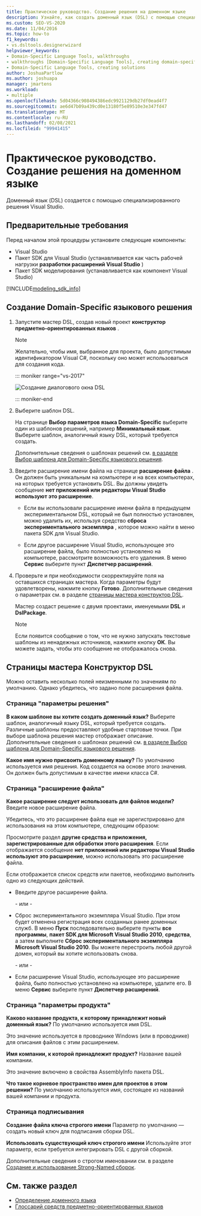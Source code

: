 ```yaml
---
title: Практическое руководство. Создание решения на доменном языке
description: Узнайте, как создать доменный язык (DSL) с помощью специализированного решения Visual Studio.
ms.custom: SEO-VS-2020
ms.date: 11/04/2016
ms.topic: how-to
f1_keywords:
- vs.dsltools.designerwizard
helpviewer_keywords:
- Domain-Specific Language Tools, walkthroughs
- walkthroughs [Domain-Specific Language Tools], creating domain-specific language
- Domain-Specific Language Tools, creating solutions
author: JoshuaPartlow
ms.author: joshuapa
manager: jmartens
ms.workload:
- multiple
ms.openlocfilehash: 5d04366c908494386edc9921129db27df0ead4f7
ms.sourcegitcommit: ae6d47b09a439cd0e13180f5e89510e3e347fd47
ms.translationtype: MT
ms.contentlocale: ru-RU
ms.lasthandoff: 02/08/2021
ms.locfileid: "99941415"
---
```

# <a name="how-to-create-a-domain-specific-language-solution"></a>Практическое руководство. Создание решения на доменном языке
Доменный язык (DSL) создается с помощью специализированного решения Visual Studio.

## <a name="prerequisites"></a>Предварительные требования

Перед началом этой процедуры установите следующие компоненты:

- Visual Studio
- Пакет SDK для Visual Studio (устанавливается как часть рабочей нагрузки **разработки расширений Visual Studio** )
- Пакет SDK моделирования (устанавливается как компонент Visual Studio)

[!INCLUDE[modeling_sdk_info](includes/modeling_sdk_info.md)]

## <a name="creating-a-domain-specific-language-solution"></a>Создание Domain-Specific языкового решения

1. Запустите мастер DSL, создав новый проект **конструктор предметно-ориентированных языков** .

   > [!NOTE]
   > Желательно, чтобы имя, выбранное для проекта, было допустимым идентификатором Visual C#, поскольку оно может использоваться для создания кода.

   ::: moniker range="vs-2017"

   ![Создание диалогового окна DSL](../modeling/media/create_dsldialog.png)

   ::: moniker-end

2. Выберите шаблон DSL.

    На странице **Выбор параметров языка Domain-Specific** выберите один из шаблонов решений, например **Минимальный язык**. Выберите шаблон, аналогичный языку DSL, который требуется создать.

    Дополнительные сведения о шаблонах решений см. [в разделе Выбор шаблона для Domain-Specific языкового решения](../modeling/choosing-a-domain-specific-language-solution-template.md).

3. Введите расширение имени файла на странице **расширение файла** . Он должен быть уникальным на компьютере и на всех компьютерах, на которых требуется установить DSL. Вы должны увидеть сообщение **нет приложений или редакторы Visual Studio используют это расширение**.

   - Если вы использовали расширение имени файла в предыдущем экспериментальном DSL, который не был полностью установлен, можно удалить их, используя средство **сброса экспериментального экземпляра** , которое можно найти в меню пакета SDK для Visual Studio.

   - Если другое расширение Visual Studio, использующее это расширение файла, было полностью установлено на компьютере, рассмотрите возможность его удаления. В меню **Сервис** выберите пункт **Диспетчер расширений**.

4. Проверьте и при необходимости скорректируйте поля на оставшихся страницах мастера. Когда параметры будут удовлетворены, нажмите кнопку **Готово**. Дополнительные сведения о параметрах см. в разделе [страницы мастера конструктор DSL](#settings).

    Мастер создаст решение с двумя проектами, именуемыми **DSL** и **DslPackage**.

   > [!NOTE]
   > Если появится сообщение о том, что не нужно запускать текстовые шаблоны из ненадежных источников, нажмите кнопку **ОК**. Вы можете задать, чтобы это сообщение не отображалось снова.

## <a name="the-dsl-designer-wizard-pages"></a><a name="settings"></a> Страницы мастера Конструктор DSL
 Можно оставить несколько полей неизменными по значениям по умолчанию. Однако убедитесь, что задано поле расширения файла.

### <a name="solution-settings-page"></a>Страница "параметры решения"
 **В каком шаблоне вы хотите создать доменный язык?**
Выберите шаблон, аналогичный языку DSL, который требуется создать. Различные шаблоны предоставляют удобные стартовые точки. При выборе шаблона решения мастер отображает описание. Дополнительные сведения о шаблонах решений см. [в разделе Выбор шаблона для Domain-Specific языкового решения](../modeling/choosing-a-domain-specific-language-solution-template.md).

 **Какое имя нужно присвоить доменному языку?**
По умолчанию используется имя решения. Код создается на основе этого значения. Он должен быть допустимым в качестве имени класса C#.

### <a name="file-extension-page"></a>Страница "расширение файла"
 **Какое расширение следует использовать для файлов модели?**
Введите новое расширение файла.

 Убедитесь, что это расширение файла еще не зарегистрировано для использования на этом компьютере, следующим образом:

 Просмотрите раздел **другие средства и приложения, зарегистрированные для обработки этого расширения**. Если отображается сообщение **нет приложений или редакторы Visual Studio используют это расширение**, можно использовать это расширение файла.

 Если отображается список средств или пакетов, необходимо выполнить одно из следующих действий.

- Введите другое расширение файла.

     \- или -

- Сброс экспериментального экземпляра Visual Studio. При этом будет отменена регистрация всех созданных ранее доменных служб. В меню **Пуск** последовательно выберите пункты **все программы**, **пакет SDK для Microsoft Visual Studio 2010**, **средства**, а затем выполните **Сброс экспериментального экземпляра Microsoft Visual Studio 2010**. Вы можете перестроить любой другой домен, который вы хотите использовать снова.

     \- или -

- Если расширение Visual Studio, использующее это расширение файла, было полностью установлено на компьютере, удалите его. В меню **Сервис** выберите пункт **Диспетчер расширений**.

### <a name="product-settings-page"></a>Страница "параметры продукта"
 **Каково название продукта, к которому принадлежит новый доменный язык?**
По умолчанию используется имя DSL.

 Это значение используется в проводнике Windows (или в проводнике) для описания файлов с этим расширением.

 **Имя компании, к которой принадлежит продукт?**
Название вашей компании.

 Это значение включено в свойства AssemblyInfo пакета DSL.

 **Что такое корневое пространство имен для проектов в этом решении?**
По умолчанию используется имя, состоящее из названий вашей компании и продукта.

### <a name="signing-page"></a>Страница подписывания
 **Создание файла ключа строгого имени** Параметр по умолчанию — создать новый ключ для подписания сборки DSL.

 **Использовать существующий ключ строгого имени** Используйте этот параметр, если требуется интегрировать DSL с другой сборкой.

 Дополнительные сведения о строгом именовании см. в разделе [Создание и использование Strong-Named сборок](/dotnet/standard/assembly/create-use-strong-named).

## <a name="see-also"></a>См. также раздел

- [Определение доменного языка](../modeling/how-to-define-a-domain-specific-language.md)
- [Глоссарий средств предметно-ориентированных языков](/previous-versions/bb126564(v=vs.100))